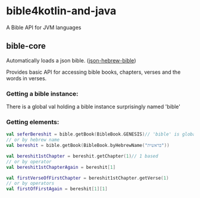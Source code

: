 # bible4kotlin-and-java
A Bible API for JVM languages

## bible-core
Automatically loads a json bible. ([json-hebrew-bible](https://github.com/dannyor/json-hebrew-bible))

Provides basic API for accessing bible books, chapters, verses and the words in verses.

### Getting a bible instance:
There is a global val holding a bible instance surprisingly named 'bible'

### Getting elements:
```kotlin
val seferBereshit = bible.getBook(BibleBook.GENESIS)// 'bible' is global
// or by hebrew name
val bereshit = bible.getBook(BibleBook.byHebrewName("בראשית"))

val bereshit1stChapter = bereshit.getChapter(1)// 1 based
// or by operator
val bereshit1stChapterAgain = bereshit[1]

val firstVerseOfFirstChapter = bereshit1stChapter.getVerse(1)
// or by operators
val firstOfFirstAgain = bereshit[1][1]
```
